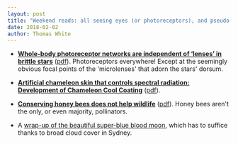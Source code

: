 ```yaml
---
layout: post
title: "Weekend reads: all seeing eyes (or photoreceptors), and pseudo-chameleon skin"
date: 2018-02-02
author: Thomas White
---
```


- [**Whole-body photoreceptor networks are independent of ‘lenses’ in brittle stars**](http://dx.doi.org/10.1098/rspb.2017.2590) ([pdf](https://sci-hub.hk/10.1098/rspb.2017.2590)). Photoreceptors everywhere! Except at the seemingly obvious focal points of the 'microlenses' that adorn the stars' dorsum.   

- [**Artificial chameleon skin that controls spectral radiation: Development of Chameleon Cool Coating**](http://dx.doi.org/10.1038/s41598-018-19498-5) ([pdf](https://www.nature.com/articles/s41598-018-19498-5.pdf)).

- [**Conserving honey bees does not help wildlife**](http://dx.doi.org/10.1126/science.aar2269) ([pdf](http://science.sciencemag.org/content/sci/359/6374/392.full.pdf)). Honey bees aren't the only, or even majority, pollinators.

- A [wrap-up of the beautiful super-blue blood moon](http://www.heraldsun.com.au/news/victoria/skies-to-clear-in-melbourne-in-time-for-rare-moon-event/news-story/4cc0901834cc543808c04b799f177451), which has to suffice thanks to broad cloud cover in Sydney. 


